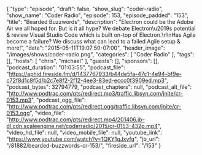 {
  "type": "episode",
  "draft": false,
  "show_slug": "coder-radio",
  "show_name": "Coder Radio",
  "episode": 153,
  "episode_padded": "153",
  "title": "Bearded Buzzwords",
  "description": "Electron could be the Adobe Air we all hoped for. But is it all hype? We debate Electron\u2019s potential & review Visual Studio Code which is built on-top of Electron.\n\nHas Agile become a failure? We discuss what can lead to a failed Agile setup & more!",
  "date": "2015-05-11T19:07:50-07:00",
  "header_image": "/images/shows/coder-radio.png",
  "categories": [
    "Coder Radio"
  ],
  "tags": [],
  "hosts": [
    "chris",
    "michael"
  ],
  "guests": [],
  "sponsors": [],
  "podcast_duration": "01:03:55",
  "podcast_file": "https://aphid.fireside.fm/d/1437767933/b44de5fa-47c1-4e94-bf9e-c72f8d1c8f5d/b2c7e8f2-2f12-4ee3-83ed-eccc0f3909ed.mp3",
  "podcast_bytes": 32794779,
  "podcast_chapters": null,
  "podcast_alt_file": "http://www.podtrac.com/pts/redirect.mp3/traffic.libsyn.com/jnite/cr-0153.mp3",
  "podcast_ogg_file": "http://www.podtrac.com/pts/redirect.ogg/traffic.libsyn.com/jnite/cr-0153.ogg",
  "video_file": "http://www.podtrac.com/pts/redirect.mp4/201406.jb-dl.cdn.scaleengine.net/coderradio/2015/cr-0153-432p.mp4",
  "video_hd_file": null,
  "video_mobile_file": null,
  "youtube_link": "https://www.youtube.com/watch?v=1QKY1gJxvfg",
  "jb_url": "/81882/bearded-buzzwords-cr-153/",
  "fireside_url": "/153"
}

